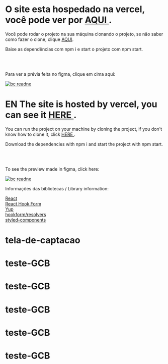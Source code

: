 # O site esta hospedado na vercel, você pode ver por <a href="https://tela-de-captacao-ed5s4eya1-eliasgabriel1.vercel.app/"> AQUI </a>.

Você pode rodar o projeto na sua máquina clonando o projeto, se não saber como fazer o clone, clique <a href="https://www.atlassian.com/br/git/tutorials/setting-up-a-repository/git-clone"> AQUI</a>.

Baixe as dependências com npm i e start o projeto com npm start.

<br>
<br>

Para ver a prévia feita no figma, clique em cima aqui:

<a href="https://www.figma.com/file/04VksldwQwGxOCyJU4GZtl/frame1?node-id=0%3A1"  target="_blank">![bc readne](https://user-images.githubusercontent.com/50595684/140429879-5a548f2f-71a6-411f-b06c-0ce9b845198d.PNG) </a>


# EN The site is hosted by vercel, you can see it <a href="https://tela-de-captacao-ed5s4eya1-eliasgabriel1.vercel.app/"> HERE </a>.

You can run the project on your machine by cloning the project, if you don't know how to clone it, click <a href="https://www.atlassian.com/br/git/tutorials/setting-up-a-repository/git-clone"> HERE </a>.


Download the dependencies with npm i and start the project with npm start.

<br>
<br>

To see the preview made in figma, click here:

<a href="https://www.figma.com/file/04VksldwQwGxOCyJU4GZtl/frame1?node-id=0%3A1"  target="_blank">![bc readne](https://user-images.githubusercontent.com/50595684/140429879-5a548f2f-71a6-411f-b06c-0ce9b845198d.PNG) </a>


Informações das bibliotecas / Library information:
 

<a href="https://pt-br.reactjs.org/"> React </a> <br>
<a href="https://react-hook-form.com/"> React Hook Form</a><br>
<a href="https://www.npmjs.com/package/yup"> Yup </a><br>
<a href="https://www.npmjs.com/package/@hookform/resolvers"> hookform/resolvers </a><br>
<a href="https://styled-components.com/docs"> styled-components</a>
# tela-de-captacao
# teste-GCB
# teste-GCB
# teste-GCB
# teste-GCB
# teste-GCB
